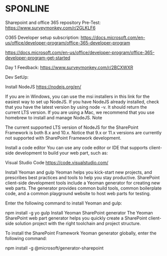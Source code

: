# SPONLINE
Sharepoint and office 365 repository
Pre-Test: https://www.surveymonkey.com/r/2GLKLF6

O365 Developer setup subscription: 
https://docs.microsoft.com/en-us/office/developer-program/office-365-developer-program

https://docs.microsoft.com/en-us/office/developer-program/office-365-developer-program-get-started

Day 1 Feedback: https://www.surveymonkey.com/r/2BCXWXR



Dev SetUp:

Install NodeJS
https://nodejs.org/en/

If you are in Windows, you can use the msi installers in this link for the easiest way to set up NodeJS.
If you have NodeJS already installed, check that you have the latest version by using node -v. It should return the current LTS version.
If you are using a Mac, we recommend that you use homebrew to install and manage NodeJS.
 Note

The current supported LTS version of NodeJS for the SharePoint Framework is both 8.x and 10.x. Notice that 9.x or 11.x versions are currently not supported with SharePoint Framework development.

Install a code editor
You can use any code editor or IDE that supports client-side development to build your web part, such as:

Visual Studio Code
https://code.visualstudio.com/

Install Yeoman and gulp
Yeoman helps you kick-start new projects, and prescribes best practices and tools to help you stay productive. SharePoint client-side development tools include a Yeoman generator for creating new web parts. The generator provides common build tools, common boilerplate code, and a common playground website to host web parts for testing.

Enter the following command to install Yeoman and gulp:


npm install -g yo gulp
Install Yeoman SharePoint generator
The Yeoman SharePoint web part generator helps you quickly create a SharePoint client-side solution project with the right toolchain and project structure.

To install the SharePoint Framework Yeoman generator globally, enter the following command:


npm install -g @microsoft/generator-sharepoint

